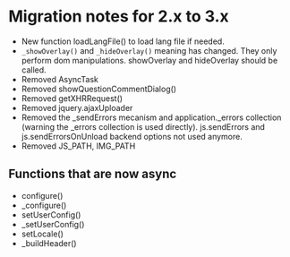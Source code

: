 # Migration notes for 2.x to 3.x

- New function loadLangFile() to load lang file if needed.
- `_showOverlay()` and `_hideOverlay()` meaning has changed. They only perform dom manipulations.  showOverlay and hideOverlay should be called.
- Removed AsyncTask
- Removed showQuestionCommentDialog()
- Removed getXHRRequest()
- Removed jquery.ajaxUploader
- Removed the _sendErrors mecanism and application._errors collection (warning the _errors collection is used directly).  js.sendErrors and js.sendErrorsOnUnload backend options not used anymore.
- Removed JS_PATH, IMG_PATH

## Functions that are now async

- configure()
- _configure()
- setUserConfig()
- _setUserConfig()
- setLocale()
- _buildHeader()
